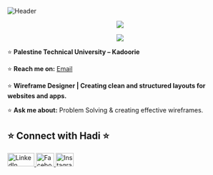 

![Header](https://capsule-render.vercel.app/api?type=waving&color=timeGradient&height=222&section=header&text=Hi,%20I'm%20Hadi%20Badran!%20%F0%9F%91%8B&fontSize=45&width=1000&fontColor=ffffff)

<p align="center">
  <img src="https://readme-typing-svg.herokuapp.com?font=Courier+New&size=35&duration=2500&pause=1200&color=00FFFF&center=true&vCenter=true&width=1000&lines=👋👋👋👋">
</p>

<p align="center">
  <img src="https://readme-typing-svg.herokuapp.com?font=Fira+Code&size=30&duration=2000&pause=1000&color=FFFFFF&center=true&vCenter=true&width=1000&lines=Hi,+I'm+Hadi+Badran!+👋;Computer+Engineering+Student">
</p>



⭐ **Palestine Technical University – Kadoorie**

⭐ **Reach me on:** [Email](mailto:hadibadran1212@gmail.com) 

⭐ **Wireframe Designer | Creating clean and structured layouts for websites and apps.**  

⭐ **Ask me about:** Problem Solving & creating effective wireframes.  


 
## ⭐ Connect with Hadi ⭐

<a href="https://www.linkedin.com/in/hadi-badran-315872305/">
  <img src="https://upload.wikimedia.org/wikipedia/commons/0/01/LinkedIn_Logo.svg" alt="LinkedIn" width="60" height="30">
</a>
<a href="https://www.facebook.com/hadi.badran.7528/">
  <img src="https://upload.wikimedia.org/wikipedia/commons/5/51/Facebook_f_logo_%282019%29.svg" alt="Facebook" width="40" height="30">
</a>
<a href="https://www.instagram.com/hadibadran1212/">
  <img src="https://upload.wikimedia.org/wikipedia/commons/a/a5/Instagram_icon.png" alt="Instagram" width="40" height="30">
</a>

 
